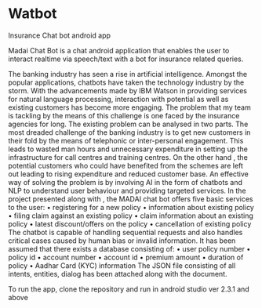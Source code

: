 # Watbot
Insurance Chat bot android app 

Madai Chat Bot is a chat android application that enables the user to interact realtime via speech/text with a bot for insurance related queries.

The banking industry has seen a rise in artificial intelligence. Amongst the popular applications, chatbots have taken the technology industry by the storm. With the advancements made by IBM Watson in providing services for natural language processing, interaction with potential as well as existing customers has become more engaging. The problem that my team is tackling by the means of this challenge is one faced by the insurance agencies for long. The existing problem can be analysed in two parts. The most dreaded challenge of the banking industry is to get new customers in their fold by the means of telephonic or inter-personal engagement. This leads to wasted man hours and unnecessary expenditure in setting up the infrastructure for call centres and training centres. On the other hand , the potential customers who could have benefited from the schemes are left out leading to rising expenditure and reduced customer base. An effective way of solving the problem is by involving AI in the form of chatbots and NLP to understand user behaviour and providing targeted services. In the project presented along with , the MADAI chat bot offers five basic services to the user: • registering for a new policy • information about existing policy • filing claim against an existing policy • claim information about an existing policy • latest discount/offers on the policy • cancellation of existing policy The chatbot is capable of handling sequential requests and also handles critical cases caused by human bias or invalid information. It has been assumed that there exists a database consisting of: • user policy number • policy id • account number • account id • premium amount • duration of policy • Aadhar Card (KYC) information The JSON file consisting of all intents, entities, dialog has been attached along with the document.

To run the app, clone the repository and run in android studio ver 2.3.1 and above
